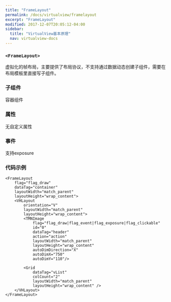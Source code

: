 ```yaml
---
title: "FrameLayout"
permalink: /docs/virtualview/framelayout
excerpt: "FrameLayout"
modified: 2017-12-07T20:05:12-04:00
sidebar:
  title: "VirtualView基本原理"
  nav: virtualview-docs
---
```


### `<FrameLayout>`

虚拟化的帧布局，主要提供了布局协议，不支持通过数据动态创建子组件，需要在布局模板里直接写子组件。

### 子组件
容器组件

### 属性

无自定义属性

### 事件

支持exposure

### 代码示例

```
<FrameLayout
    flag="flag_draw"
    dataTag="container"
    layoutWidth="match_parent"
    layoutHeight="wrap_content">
    <VHLayout
        orientation="V"
        layoutWidth="match_parent"
        layoutHeight="wrap_content">
        <TMNImage
            flag="flag_draw|flag_event|flag_exposure|flag_clickable"
            id="0"
            dataTag="header"
            action="action"
            layoutWidth="match_parent"
            layoutHeight="wrap_content"
            autoDimDirection="X"
            autoDimX="750"
            autoDimY="110"/>

        <Grid
            dataTag="vList"
            colCount="2"
            layoutWidth="match_parent"
            layoutHeight="wrap_content" />
    </VHLayout>
</FrameLayout>
```   